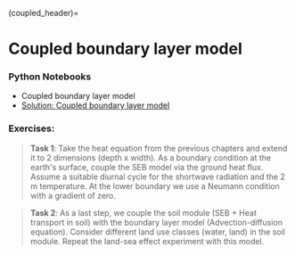 (coupled_header)=
# Coupled boundary layer model 

### Python Notebooks
* Coupled boundary layer model
* [Solution: Coupled boundary layer model](coupled:solution)


### Exercises:


>**Task 1**: Take the heat equation from the previous chapters and
>extend it to 2 dimensions (depth x width). As a boundary condition at the
>earth's surface, couple the SEB model via the ground heat flux. Assume a
>suitable diurnal cycle for the shortwave radiation and the 2 m temperature. At
>the lower boundary we use a Neumann condition with a gradient of zero.

>**Task 2**: As a last step, we couple the soil module (SEB + Heat transport in
>soil) with the boundary layer model (Advection-diffusion equation). Consider
>different land use classes (water, land) in the soil module. Repeat the
>land-sea effect experiment with this model. 

